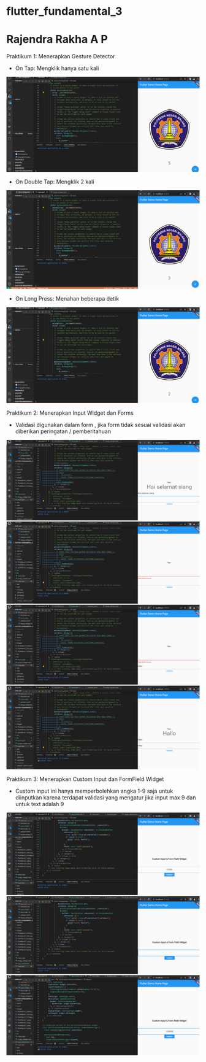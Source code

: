 # flutter_fundamental_3

# Rajendra Rakha A P

Praktikum 1: Menerapkan Gesture Detector

- On Tap: Mengklik hanya satu kali

![Praktikum1_OnTap](images/Praktikum1_OnTap.png)

- On Double Tap: Mengklik 2 kali

![Praktikum1_OnDoubleTap](images/Praktikum1_OnDoubleTap.png)

- On Long Press: Menahan beberapa detik

![Praktikum1_OnLongPress](images/Praktikum1_OnLongPress.png)

Praktikum 2: Menerapkan Input Widget dan Forms

- Validasi digunakan dalam form , jika form tidak sesuai validasi akan diberikan peringatan / pemberitahuan

![Praktikum2_1](images/Praktikum2_1.png)
![Praktikum2_2](images/Praktikum2_2.png)
![Praktikum2_3](images/Praktikum2_3.png)
![Praktikum2_4](images/Praktikum2_4.png)

Praktikum 3: Menerapkan Custom Input dan FormField Widget

- Custom input ini hanya memperbolehkan angka 1-9 saja untuk diinputkan karena terdapat validasi yang mengatur jika input max 9 dan untuk text adalah 9 

![Praktikum3_1](images/Praktikum3_1.png)
![Praktikum3_2](images/Praktikum3_2.png)
![Praktikum3_3](images/Praktikum3_3.png)
